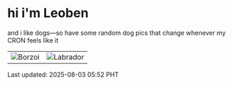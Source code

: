 # hi i'm Leoben

and i like dogs—so have some random dog pics that change whenever my CRON feels like it

|  |  |
|--------|----------|
| ![Borzoi](https://random-dog-vercel.vercel.app/api/random-borzoi?v=1754171547) | ![Labrador](https://random-dog-vercel.vercel.app/api/random-labrador?v=1754171547) |

Last updated: 2025-08-03 05:52 PHT
